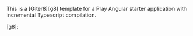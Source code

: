 This is a [Giter8][g8] template for a Play Angular starter application with incremental Typescript compilation.


[g8]: 
